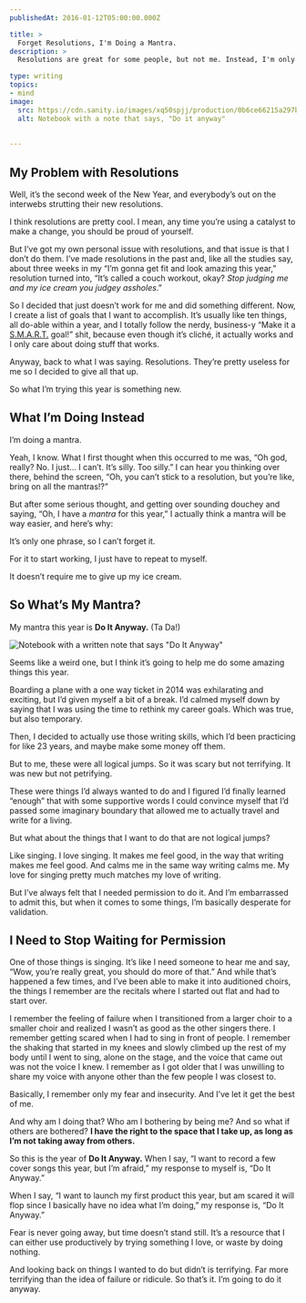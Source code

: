 ```yaml
---
publishedAt: 2016-01-12T05:00:00.000Z

title: >
  Forget Resolutions, I'm Doing a Mantra.
description: >
  Resolutions are great for some people, but not me. Instead, I'm only picking one thing to do differently, and it's going to change my whole year.

type: writing
topics:
- mind
image:
  src: https://cdn.sanity.io/images/xq50spjj/production/0b6ce66215a297b827d55a87dcaea2df5b3c2cbe-1380x920.jpg
  alt: Notebook with a note that says, "Do it anyway"
  
  
---
```


## My Problem with Resolutions

Well, it’s the second week of the New Year, and everybody’s out on the interwebs strutting their new resolutions.

I think resolutions are pretty cool. I mean, any time you’re using a catalyst to make a change, you should be proud of yourself.

But I’ve got my own personal issue with resolutions, and that issue is that I don’t do them. I’ve made resolutions in the past and, like all the studies say, about three weeks in my “I’m gonna get fit and look amazing this year,” resolution turned into, “It’s called a couch workout, okay? _Stop judging me and my ice cream you judgey assholes_.”

So I decided that just doesn’t work for me and did something different. Now, I create a list of goals that I want to accomplish. It’s usually like ten things, all do-able within a year, and I totally follow the nerdy, business-y “Make it a [S.M.A.R.T.](https://en.wikipedia.org/wiki/SMART_criteria) goal!” shit, because even though it’s cliché, it actually works and I only care about doing stuff that works.

Anyway, back to what I was saying. Resolutions. They’re pretty useless for me so I decided to give all that up.

So what I’m trying this year is something new.

## What I’m Doing Instead

I’m doing a mantra.

Yeah, I know. What I first thought when this occurred to me was, “Oh god, really? No. I just… I can’t. It’s silly. Too silly.” I can hear you thinking over there, behind the screen, “Oh, you can’t stick to a resolution, but you’re like, bring on all the mantras!?”

But after some serious thought, and getting over sounding douchey and saying, “Oh, I have a _mantra_ for this year,”[](https://marisamorby.com/2016-resolutions#fn-) I actually think a mantra will be way easier, and here’s why:

It’s only one phrase, so I can’t forget it.

For it to start working, I just have to repeat to myself.

It doesn’t require me to give up my ice cream.

## So What’s My Mantra?

My mantra this year is **Do It Anyway.** (Ta Da!)

![Notebook with a written note that says "Do It Anyway"](https://cdn.sanity.io/images/xq50spjj/production/0b6ce66215a297b827d55a87dcaea2df5b3c2cbe-1380x920.jpg)

Seems like a weird one, but I think it’s going to help me do some amazing things this year.

Boarding a plane with a one way ticket in 2014 was exhilarating and exciting, but I’d given myself a bit of a break. I’d calmed myself down by saying that I was using the time to rethink my career goals. Which was true, but also temporary.

Then, I decided to actually use those writing skills, which I’d been practicing for like 23 years, and maybe make some money off them.[](https://marisamorby.com/2016-resolutions#fn-2)

But to me, these were all logical jumps. So it was scary but not terrifying. It was new but not petrifying.

These were things I’d always wanted to do and I figured I’d finally learned “enough” that with some supportive words I could convince myself that I’d passed some imaginary boundary that allowed me to actually travel[](https://marisamorby.com/2016-resolutions#fn-3) and write for a living.[](https://marisamorby.com/2016-resolutions#fn-4)

But what about the things that I want to do that are not logical jumps?

Like singing. I love singing. It makes me feel good, in the way that writing makes me feel good. And calms me in the same way writing calms me. My love for singing pretty much matches my love of writing.

But I’ve always felt that I needed permission to do it. And I’m embarrassed to admit this, but when it comes to some things, I’m basically desperate for validation.

## I Need to Stop Waiting for Permission

One of those things is singing. It’s like I need someone to hear me and say, “Wow, you’re really great, you should do more of that.” And while that’s happened a few times, and I’ve been able to make it into auditioned choirs, the things I remember are the recitals where I started out flat and had to start over.

I remember the feeling of failure when I transitioned from a larger choir to a smaller choir and realized I wasn’t as good as the other singers there.[](https://marisamorby.com/2016-resolutions#fn-5) I remember getting scared when I had to sing in front of people. I remember the shaking that started in my knees and slowly climbed up the rest of my body until I went to sing, alone on the stage, and the voice that came out was not the voice I knew. I remember as I got older that I was unwilling to share my voice with anyone other than the few people I was closest to.

Basically, I remember only my fear and insecurity. And I’ve let it get the best of me.

And why am I doing that? Who am I bothering by being me? And so what if others are bothered? **I have the right to the space that I take up, as long as I’m not taking away from others.**

So this is the year of **Do It Anyway.** When I say, “I want to record a few cover songs this year, but I’m afraid,” my response to myself is, “Do It Anyway.”

When I say, “I want to launch my first product this year, but am scared it will flop since I basically have no idea what I’m doing,” my response is, “Do It Anyway.”

Fear is never going away, but time doesn’t stand still. It’s a resource that I can either use productively by trying something I love, or waste by doing nothing.

And looking back on things I wanted to do but didn’t is terrifying. Far more terrifying than the idea of failure or ridicule. So that’s it. I’m going to do it anyway.